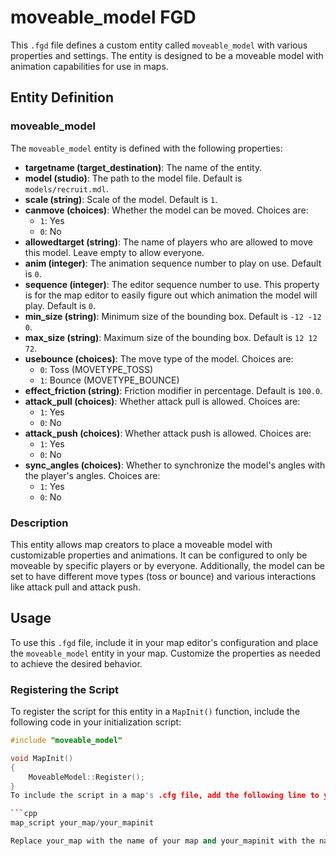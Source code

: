 # moveable_model FGD

This `.fgd` file defines a custom entity called `moveable_model` with various properties and settings. The entity is designed to be a moveable model with animation capabilities for use in maps.

## Entity Definition

### moveable_model

The `moveable_model` entity is defined with the following properties:

- **targetname (target_destination)**: The name of the entity.
- **model (studio)**: The path to the model file. Default is `models/recruit.mdl`.
- **scale (string)**: Scale of the model. Default is `1`.
- **canmove (choices)**: Whether the model can be moved. Choices are:
  - `1`: Yes
  - `0`: No
- **allowedtarget (string)**: The name of players who are allowed to move this model. Leave empty to allow everyone.
- **anim (integer)**: The animation sequence number to play on use. Default is `0`.
- **sequence (integer)**: The editor sequence number to use. This property is for the map editor to easily figure out which animation the model will play. Default is `0`.
- **min_size (string)**: Minimum size of the bounding box. Default is `-12 -12 0`.
- **max_size (string)**: Maximum size of the bounding box. Default is `12 12 72`.
- **usebounce (choices)**: The move type of the model. Choices are:
  - `0`: Toss (MOVETYPE_TOSS)
  - `1`: Bounce (MOVETYPE_BOUNCE)
- **effect_friction (string)**: Friction modifier in percentage. Default is `100.0`.
- **attack_pull (choices)**: Whether attack pull is allowed. Choices are:
  - `1`: Yes
  - `0`: No
- **attack_push (choices)**: Whether attack push is allowed. Choices are:
  - `1`: Yes
  - `0`: No
- **sync_angles (choices)**: Whether to synchronize the model's angles with the player's angles. Choices are:
  - `1`: Yes
  - `0`: No

### Description

This entity allows map creators to place a moveable model with customizable properties and animations. It can be configured to only be moveable by specific players or by everyone. Additionally, the model can be set to have different move types (toss or bounce) and various interactions like attack pull and attack push.

## Usage

To use this `.fgd` file, include it in your map editor's configuration and place the `moveable_model` entity in your map. Customize the properties as needed to achieve the desired behavior.

### Registering the Script

To register the script for this entity in a `MapInit()` function, include the following code in your initialization script:

```cpp
#include "moveable_model"

void MapInit()
{
    MoveableModel::Register();
}
To include the script in a map's .cfg file, add the following line to your map's .cfg file:

```cpp
map_script your_map/your_mapinit

Replace your_map with the name of your map and your_mapinit with the name of your map initialization script. This will ensure that the moveable_model entity is registered and ready to be used in your map.
